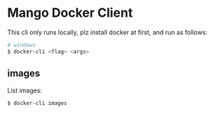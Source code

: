 # Mango Docker Client

This cli only runs locally, plz install docker at first, and run as follows:

```bash
# windows
$ docker-cli <flag> <args>
```

## images

List images:
```bash
$ docker-cli images
```

